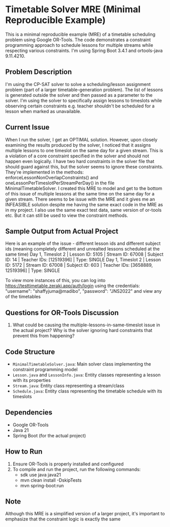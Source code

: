 # Timetable Solver MRE (Minimal Reproducible Example)

This is a minimal reproducible example (MRE) of a timetable scheduling problem using Google OR-Tools. The code demonstrates a constraint programming approach to schedule lessons for multiple streams while respecting various constraints. I'm using Spring Boot 3.4.1 and ortools-java 9.11.4210.

## Problem Description

I'm using the CP-SAT solver to solve a scheduling/lesson assignment problem (part of a larger timetable-generation problem). The list of lessons is generated outside the solver and then passed as a parameter to the solver. I'm using the solver to specifically assign lessons to timeslots while observing certain constraints e.g. teacher shouldn't be scheduled for a lesson when marked as unavailable.

## Current Issue

When I run the solver, I get an OPTIMAL solution. However, upon closely examining the results produced by the solver, I noticed that it assigns multiple lessons to one timeslot on the same day for a given stream. This is a violation of a core constraint specified in the solver and should not happen even logically. I have two hard constraints in the solver file that should guard against this, but the solver seems to ignore these constraints. They're implemented in the methods: enforceLessonNonOverlapConstraints() and oneLessonPerTimeslotPerStreamPerDay() in the file MinimalTimetableSolver. I created this MRE to model and get to the bottom of this issue of multiple lessons at the same time on the same day for a given stream. There seems to be issue with the MRE and it gives me an INFEASIBLE solution despite me having the same exact code in the MRE as in my project. I also use the same exact test data, same version of or-tools etc. But it can still be used to view the constraint methods.

## Sample Output from Actual Project
Here is an example of the issue - different lesson ids and different subject ids (meaning completely different and unrealted lessons scheduled at the same time)
Day 1, Timeslot 2 | Lesson ID: 5105 | Stream ID: 67008 | Subject ID: 14 | Teacher IDs: [12519396] | Type: SINGLE
Day 1, Timeslot 2 | Lesson ID: 5172 | Stream ID: 67008 | Subject ID: 603 | Teacher IDs: [3658889, 12519396] | Type: SINGLE

To view more instances of this, you can log into https://testtimetable.zeraki.app/auth/login using the credentials: "username": "shaffyjuma@madibo", "password": "JNS2022" and view any of the timetables

## Questions for OR-Tools Discussion
1. What could be causing the multiple-lessons-in-same-timeslot issue in the actual project? Why is the solver ignoring hard constraints that prevent this from happening?


## Code Structure

- `MinimalTimetableSolver.java`: Main solver class implementing the constraint programming model
- `Lesson.java` and `LessonInfo.java`: Entity classes representing a lesson with its properties
- `Stream.java`: Entity class representing a stream/class
- `Schedule.java`: Entity class representing the timetable schedule with its timeslots

## Dependencies

- Google OR-Tools
- Java 21 
- Spring Boot (for the actual project)

## How to Run

1. Ensure OR-Tools is properly installed and configured
2. To compile and run the project, run the following commands:
   - sdk use java java21
   - mvn clean install -DskipTests
   - mvn spring-boot:run       
   

## Note

Although this MRE is a simplified version of a larger project, it's important to emphasize that the constraint logic is exactly the same
